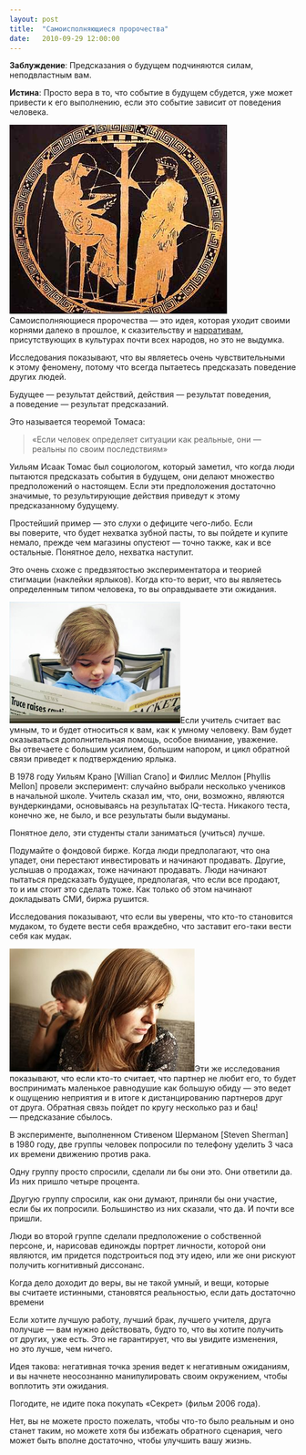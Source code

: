 ```yaml
---
layout: post
title:  "Самоисполняющиеся пророчества"
date:   2010-09-29 12:00:00
---
```

**Заблуждение**: Предсказания о будущем подчиняются силам, неподвластным вам.

**Истина**: Просто вера в то, что событие в будущем сбудется, уже может привести к его выполнению, если это событие зависит от поведения человека.

<img class="image image-left" src="/img/self-fulfilling-prophecies/oracle.jpg"/>Самоисполняющиеся пророчества — это идея, которая уходит своими корнями далеко в прошлое, к сказительству и <a href="http://ru.wikipedia.org/wiki/%D0%9D%D0%B0%D1%80%D1%80%D0%B0%D1%82%D0%B8%D0%B2">нарративам</a>, присутствующих в культурах почти всех народов, но это не выдумка.

Исследования показывают, что вы являетесь очень чувствительными к этому феномену, потому что всегда пытаетесь предсказать поведение других людей.

Будущее — результат действий, действия — результат поведения, а поведение — результат предсказаний.

Это называется теоремой Томаса:

<blockquote>«Если человек определяет ситуации как реальные, они — реальны по своим последствиям»</blockquote>

Уильям Исаак Томас был социологом, который заметил, что когда люди пытаются предсказать события в будущем, они делают множество предположений о настоящем. Если эти предположения достаточно значимые, то результирующие действия приведут к этому предсказанному будущему.

Простейший пример — это слухи о дефиците чего-либо. Если вы поверите, что будет нехватка зубной пасты, то вы пойдете и купите немало, прежде чем магазины опустеют — точно также, как и все остальные. Понятное дело, нехватка наступит.

Это очень схоже с предвзятостью экспериментатора и теорией стигмации (наклейки ярлыков). Когда кто-то верит, что вы являетесь определенным типом человека, то вы оправдываете эти ожидания.

<img class="image image-right" height="213" width="300" src="/img/self-fulfilling-prophecies/signs-gifted-student.jpg"/>Если учитель считает вас умным, то и будет относиться к вам, как к умному человеку. Вам будет оказываться дополнительная помощь, особое внимание, уважение. Вы отвечаете с большим усилием, большим напором, и цикл обратной связи приведет к подтверждению ярлыка.

В 1978 году Уильям Крано [Willian Crano] и Филлис Меллон [Phyllis Mellon] провели эксперимент: случайно выбрали несколько учеников в начальной школе. Учитель сказал им, что, они, возможно, являются вундеркиндами, основываясь на результатах IQ-теста. Никакого теста, конечно же, не было, и все результаты были выдуманы.

Понятное дело, эти студенты стали заниматься (учиться) лучше.

Подумайте о фондовой бирже. Когда люди предполагают, что она упадет, они перестают инвестировать и начинают продавать. Другие, услышав о продажах, тоже начинают продавать. Люди начинают пытаться предсказать будущее, предполагая, что если все продают, то и им стоит это сделать тоже. Как только об этом начинают докладывать СМИ, биржа рушится.

Исследования показывают, что если вы уверены, что кто-то становится мудаком, то будете вести себя враждебно, что заставит его-таки вести себя как мудак.

<img class="image image-left" src="/img/self-fulfilling-prophecies/couple-argument2.jpg"/>Эти же исследования показывают, что если кто-то считает, что партнер не любит его, то будет воспринимать маленькое равнодушие как большую обиду — это ведет к ощущению неприятия и в итоге к дистанцированию партнеров друг от друга. Обратная связь пойдет по кругу несколько раз и бац! — предсказание сбылось.

В эксперименте, выполненном Стивеном Шерманом [Steven Sherman] в 1980 году, две группы человек попросили по телефону уделить 3 часа их времени движению против рака.

Одну группу просто спросили, сделали ли бы они это. Они ответили да. Из них пришло четыре процента.

Другую группу спросили, как они думают, приняли бы они участие, если бы их попросили. Большинство из них сказали, что да. И почти все пришли.

Люди во второй группе сделали предположение о собственной персоне, и, нарисовав единожды портрет личности, которой они являются, им придется подстроиться под эту идею, или же они рискуют получить когнитивный диссонанс.

Когда дело доходит до веры, вы не такой умный, и вещи, которые вы считаете истинными, становятся реальностью, если дать достаточно времени

Если хотите лучшую работу, лучший брак, лучшего учителя, друга получше — вам нужно действовать, будто то, что вы хотите получить от других, уже есть. Это не гарантирует, что вы увидите изменения, но это лучше, чем ничего.

Идея такова: негативная точка зрения ведет к негативным ожиданиям, и вы начнете неосознанно манипулировать своим окружением, чтобы воплотить эти ожидания.

Погодите, не идите пока покупать «Секрет» (фильм 2006 года).

Нет, вы не можете просто пожелать, чтобы что-то было реальным и оно станет таким, но можете хотя бы избежать обратного сценария, чего может быть вполне достаточно, чтобы улучшить вашу жизнь.

